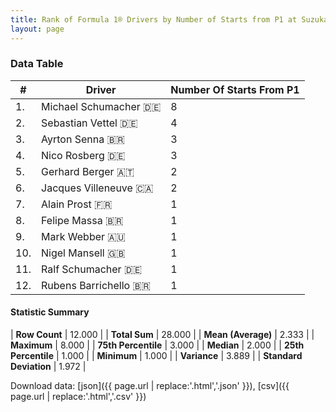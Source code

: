 ```yaml
---
title: Rank of Formula 1® Drivers by Number of Starts from P1 at Suzuka Circuit
layout: page
---
```


<canvas id="chart" width="400" height="180"></canvas>
<script>
var data = {
    "datasets": [
        {
            "backgroundColor": [
                "#f3a935",
                "#f3a935",
                "#f3a935",
                "#f3a935",
                "#f3a935",
                "#f3a935",
                "#f3a935",
                "#f3a935",
                "#f3a935",
                "#f3a935",
                "#f3a935",
                "#f3a935"
            ],
            "borderColor": [
                "#f68639",
                "#f68639",
                "#f68639",
                "#f68639",
                "#f68639",
                "#f68639",
                "#f68639",
                "#f68639",
                "#f68639",
                "#f68639",
                "#f68639",
                "#f68639"
            ],
            "borderWidth": 1,
            "data": [
                8.0,
                4.0,
                3.0,
                3.0,
                2.0,
                2.0,
                1.0,
                1.0,
                1.0,
                1.0,
                1.0,
                1.0
            ],
            "label": "Number Of Starts From P1"
        }
    ],
    "labels": [
        "Michael Schumacher",
        "Sebastian Vettel",
        "Ayrton Senna",
        "Nico Rosberg",
        "Gerhard Berger",
        "Jacques Villeneuve",
        "Alain Prost",
        "Felipe Massa",
        "Mark Webber",
        "Nigel Mansell",
        "Ralf Schumacher",
        "Rubens Barrichello"
    ]
};
var options = {
  legend: {
    display: false
  },
  scales: {
    xAxes: [{
      ticks: {
        beginAtZero: true,
        maxRotation: 180,
        display: window.innerWidth > 800
      }
    }],
    yAxes: [{
      ticks: {
        beginAtZero: true
      }
    }]
  },
  onResize: function(chart, size) {
    chart.options.scales.xAxes[0].ticks.display = size.width > 800;
  }
};
var chart = new Chart("chart", {
    data: data,
    type: 'bar',
    options: options
});
</script>



### Data Table

| # | Driver | Number Of Starts From P1 |
|--|--|--|
| 1. | Michael Schumacher 🇩🇪 | 8 |
| 2. | Sebastian Vettel 🇩🇪 | 4 |
| 3. | Ayrton Senna 🇧🇷 | 3 |
| 4. | Nico Rosberg 🇩🇪 | 3 |
| 5. | Gerhard Berger 🇦🇹 | 2 |
| 6. | Jacques Villeneuve 🇨🇦 | 2 |
| 7. | Alain Prost 🇫🇷 | 1 |
| 8. | Felipe Massa 🇧🇷 | 1 |
| 9. | Mark Webber 🇦🇺 | 1 |
| 10. | Nigel Mansell 🇬🇧 | 1 |
| 11. | Ralf Schumacher 🇩🇪 | 1 |
| 12. | Rubens Barrichello 🇧🇷 | 1 |

#### Statistic Summary

| **Row Count** | 12.000 |
| **Total Sum** | 28.000 |
| **Mean (Average)** | 2.333 |
| **Maximum** | 8.000 |
| **75th Percentile** | 3.000 |
| **Median** | 2.000 |
| **25th Percentile** | 1.000 |
| **Minimum** | 1.000 |
| **Variance** | 3.889 |
| **Standard Deviation** | 1.972 |

Download data: [json]({{ page.url | replace:'.html','.json' }}), [csv]({{ page.url | replace:'.html','.csv' }})
